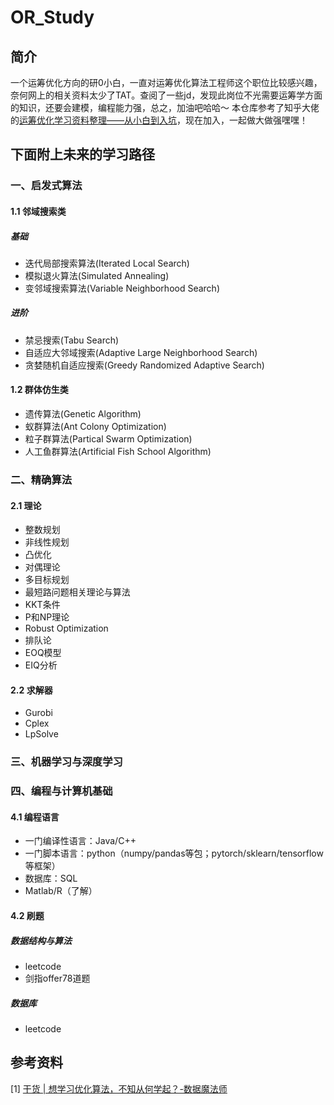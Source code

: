 # OR_Study
## 简介
一个运筹优化方向的研0小白，一直对运筹优化算法工程师这个职位比较感兴趣，奈何网上的相关资料太少了TAT。查阅了一些jd，发现此岗位不光需要运筹学方面的知识，还要会建模，编程能力强，总之，加油吧哈哈～
本仓库参考了知乎大佬的[运筹优化学习资料整理——从小白到入坑](https://zhuanlan.zhihu.com/p/104697552?utm_source=qq)，现在加入，一起做大做强嘿嘿！
## 下面附上未来的学习路径
### 一、启发式算法
#### 1.1 邻域搜索类
##### 基础
* 迭代局部搜索算法(Iterated Local Search)
* 模拟退火算法(Simulated Annealing)
* 变邻域搜索算法(Variable Neighborhood Search)
##### 进阶
* 禁忌搜索(Tabu Search)
* 自适应大邻域搜索(Adaptive Large Neighborhood Search)
* 贪婪随机自适应搜索(Greedy Randomized Adaptive Search)
#### 1.2 群体仿生类
* 遗传算法(Genetic Algorithm)
* 蚁群算法(Ant Colony Optimization)
* 粒子群算法(Partical Swarm Optimization)
* 人工鱼群算法(Artificial Fish School Algorithm)
### 二、精确算法
#### 2.1 理论
* 整数规划
* 非线性规划
* 凸优化
* 对偶理论
* 多目标规划
* 最短路问题相关理论与算法
* KKT条件
* P和NP理论
* Robust Optimization
* 排队论
* EOQ模型
* EIQ分析
#### 2.2 求解器
* Gurobi
* Cplex
* LpSolve
### 三、机器学习与深度学习

### 四、编程与计算机基础
#### 4.1 编程语言
* 一门编译性语言：Java/C++
* 一门脚本语言：python（numpy/pandas等包；pytorch/sklearn/tensorflow等框架）
* 数据库：SQL
* Matlab/R（了解）
#### 4.2 刷题
##### 数据结构与算法
* leetcode
* 剑指offer78道题
##### 数据库
* leetcode
## 参考资料
[1] [干货 | 想学习优化算法，不知从何学起？-数据魔法师](https://mp.weixin.qq.com/s?__biz=MzU0NzgyMjgwNg==&mid=2247486981&idx=1&sn=87d4f30de80102bc0bca136f7de85467&chksm=fb49c3bccc3e4aaa6515b502b5bc1cabee1a563af3075aca88be606fd2434a8c7f60505c3e48&mpshare=1&scene=1&srcid=1216qxwwnMH49mj7gIcpjpu3&sharer_sharetime=1580619095116&sharer_shareid=03d01ef948ff5e3726ccd39c29d396f1&key=de4a431374d95f8d159383eda562659e3c283561bab77b3eaa188856ed999b50662effc3b2f3eaef29f7444188586f465ee71832b682136c33e662bb2712862458a0503ed703e0064b0c5dc6d810a07a&ascene=1&uin=NjM1MzY0MjA5&devicetype=Windows+10&version=62070158&lang=zh_CN&exportkey=A3z7u%2BjFT12QsvPFHcq69m4%3D&pass_ticket=RqfTDhUaXBH38PGinYCCdTN%2BA7mEzxL3rgSQ0d8mshNXNG6xeVqj9TS%2FCVWT0exf)
